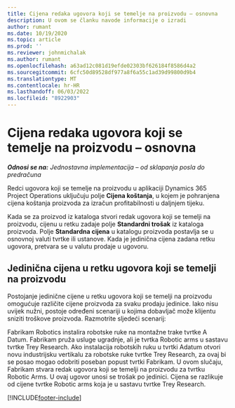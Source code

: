 ```yaml
---
title: Cijena redaka ugovora koji se temelje na proizvodu – osnovna
description: U ovom se članku navode informacije o izradi
author: rumant
ms.date: 10/19/2020
ms.topic: article
ms.prod: ''
ms.reviewer: johnmichalak
ms.author: rumant
ms.openlocfilehash: a63ad12c081d19efde02303bf626184f8586d4a2
ms.sourcegitcommit: 6cfc50d89528df977a8f6a55c1ad39d99800d9b4
ms.translationtype: MT
ms.contentlocale: hr-HR
ms.lasthandoff: 06/03/2022
ms.locfileid: "8922903"
---
```

# <a name="cost-product-based-contract-lines---lite"></a>Cijena redaka ugovora koji se temelje na proizvodu – osnovna

_**Odnosi se na:** Jednostavna implementacija – od sklapanja posla do predračuna_


Redci ugovora koji se temelje na proizvodu u aplikaciji Dynamics 365 Project Operations uključuju polje **Cijena koštanja**, u kojem je pohranjena cijena koštanja proizvoda za izračun profitabilnosti u daljnjem tijeku.

Kada se za proizvod iz kataloga stvori redak ugovora koji se temelji na proizvodu, cijenu u retku zadaje polje **Standardni trošak** iz kataloga proizvoda. Polje **Standardna cijena** u katalogu proizvoda postavlja se u osnovnoj valuti tvrtke ili ustanove. Kada je jedinična cijena zadana retku ugovora, pretvara se u valutu prodaje u ugovoru.

## <a name="unit-cost-on-a-product-based-contract-line"></a>Jedinična cijena u retku ugovora koji se temelji na proizvodu

Postojanje jedinične cijene u retku ugovora koji se temelji na proizvodu omogućuje različite cijene proizvoda za svaku prodaju jedinice. Iako nisu uvijek nužni, postoje određeni scenariji u kojima dobavljač može klijentu sniziti troškove proizvoda. Razmotrite sljedeći scenarij:

Fabrikam Robotics instalira robotske ruke na montažne trake tvrtke A Datum. Fabrikam pruža usluge ugradnje, ali je tvrtka Robotic arms u sastavu tvrtke Trey Research. Ako instalacija robotskih ruku u tvrtki Adatum otvori novu industrijsku vertikalu za robotske ruke tvrtke Trey Research, za ovaj bi se posao mogao odobriti poseban popust tvrtki Fabrikam. U ovom slučaju, Fabrikam stvara redak ugovora koji se temelji na proizvodu za tvrtku Robotic Arms. U ovaj ugovor unosi se trošak po jedinici. Cijena se razlikuje od cijene tvrtke Robotic arms koja je u sastavu tvrtke Trey Research.


[!INCLUDE[footer-include](../../includes/footer-banner.md)]